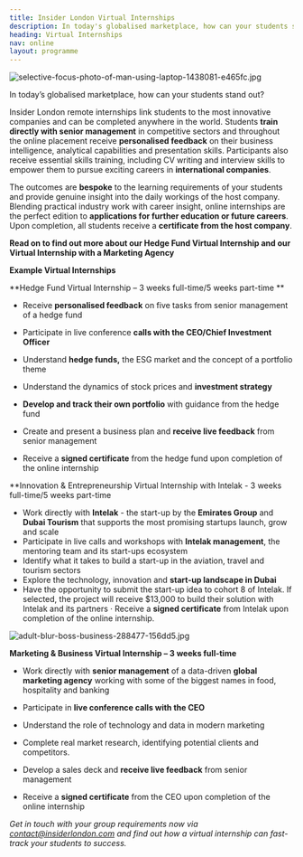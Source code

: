 ```yaml
---
title: Insider London Virtual Internships
description: In today's globalised marketplace, how can your students stand out?
heading: Virtual Internships
nav: online
layout: programme
---
```


![selective-focus-photo-of-man-using-laptop-1438081-e465fc.jpg](/uploads/selective-focus-photo-of-man-using-laptop-1438081-e465fc.jpg)

In today’s globalised marketplace, how can your students stand out?

Insider London remote internships link students to the most innovative companies and can be completed anywhere in the world. Students **train directly with senior management** in competitive sectors and throughout the online placement receive **personalised feedback** on their business intelligence, analytical capabilities and presentation skills. Participants also receive essential skills training, including CV writing and interview skills to empower them to pursue exciting careers in **international companies**.

The outcomes are **bespoke** to the learning requirements of your students and provide genuine insight into the daily workings of the host company. Blending practical industry work with career insight, online internships are the perfect edition to **applications for further education or future careers**.  Upon completion, all students receive a **certificate from the host company**.

**Read on to find out more about our Hedge Fund Virtual Internship and our Virtual Internship with a Marketing Agency**

**Example Virtual Internships**

**Hedge Fund Virtual Internship – 3 weeks full-time/5 weeks part-time **

* Receive **personalised feedback** on five tasks from senior management of a hedge fund

* Participate in live conference **calls with the CEO/Chief Investment Officer**

* Understand **hedge funds,** the ESG market and the concept of a portfolio theme

* Understand the dynamics of stock prices and **investment strategy**

* **Develop and track their own portfolio** with guidance from the hedge fund

* Create and present a business plan and **receive live feedback** from senior management

* Receive a **signed certificate** from the hedge fund upon completion of the online internship

**Innovation & Entrepreneurship Virtual Internship with Intelak - 3 weeks full-time/5 weeks part-time

* Work directly with **Intelak** - the start-up by the **Emirates Group** and **Dubai Tourism** that supports the most promising startups launch, grow and scale
* Participate in live calls and workshops with **Intelak management**, the mentoring team and its start-ups ecosystem
* Identify what it takes to build a start-up in the aviation, travel and tourism sectors
* Explore the technology, innovation and **start-up landscape in Dubai**
* Have the opportunity to submit the start-up idea to cohort 8 of Intelak. If selected, the project will receive $13,000 to build their solution with Intelak and its partners
·      Receive a **signed certificate** from Intelak upon completion of the online internship.



![adult-blur-boss-business-288477-156dd5.jpg](/uploads/adult-blur-boss-business-288477-156dd5.jpg)

**Marketing & Business Virtual Internship – 3 weeks full-time**

* Work directly with **senior management** of a data-driven **global marketing agency** working with some of the biggest names in food, hospitality and banking

* Participate in **live conference calls with the CEO**

* Understand the role of technology and data in modern marketing

* Complete real market research, identifying potential clients and competitors.

* Develop a sales deck and **receive live feedback** from senior management

* Receive a **signed certificate** from the CEO upon completion of the online internship

*Get in touch with your group requirements now via [contact@insiderlondon.com](mailto:contact@insiderlondon.com) and find out how a virtual internship can fast-track your students to success.*
